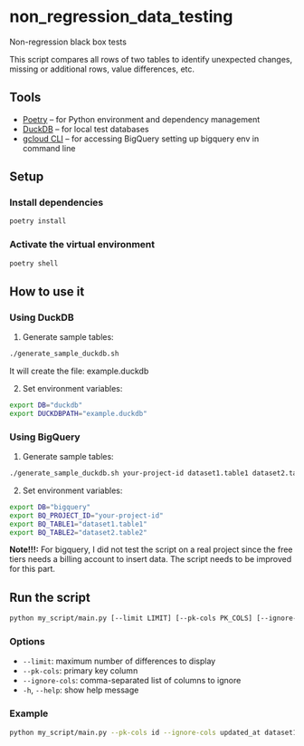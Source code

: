 # non_regression_data_testing

Non-regression black box tests

This script compares all rows of two tables to identify unexpected changes, missing or additional rows, value differences, etc.

## Tools

- [Poetry](https://python-poetry.org/docs/) – for Python environment and dependency management  
- [DuckDB](https://duckdb.org/docs/installation/?version=stable&environment=cli&platform=macos&download_method=direct) – for local test databases  
- [gcloud CLI](https://cloud.google.com/sdk/docs/install) – for accessing BigQuery setting up bigquery env in command line

## Setup

### Install dependencies

```bash
poetry install
```

### Activate the virtual environment

```bash
poetry shell
```

## How to use it

### Using DuckDB

1. Generate sample tables:

```bash
./generate_sample_duckdb.sh
```
It will create the file: example.duckdb

2. Set environment variables:

```bash
export DB="duckdb"
export DUCKDBPATH="example.duckdb"
```

### Using BigQuery

1. Generate sample tables:

```bash
./generate_sample_duckdb.sh your-project-id dataset1.table1 dataset2.table2
```

2. Set environment variables:

```bash
export DB="bigquery"
export BQ_PROJECT_ID="your-project-id"
export BQ_TABLE1="dataset1.table1"
export BQ_TABLE2="dataset2.table2"
```

**Note!!!:** For bigquery, I did not test the script on a real project since the free tiers needs a billing account to insert data. The script needs to be improved for this part.

## Run the script

```bash
python my_script/main.py [--limit LIMIT] [--pk-cols PK_COLS] [--ignore-cols COL1,COL2] table1 table2
```

### Options

- `--limit`: maximum number of differences to display
- `--pk-cols`: primary key column
- `--ignore-cols`: comma-separated list of columns to ignore
- `-h`, `--help`: show help message

### Example

```bash
python my_script/main.py --pk-cols id --ignore-cols updated_at dataset1.table1 dataset2.table2
```